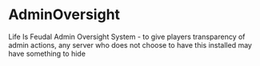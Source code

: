 # AdminOversight
Life Is Feudal Admin Oversight System - to give players transparency of admin actions, any server who does not choose to have this installed may have something to hide
